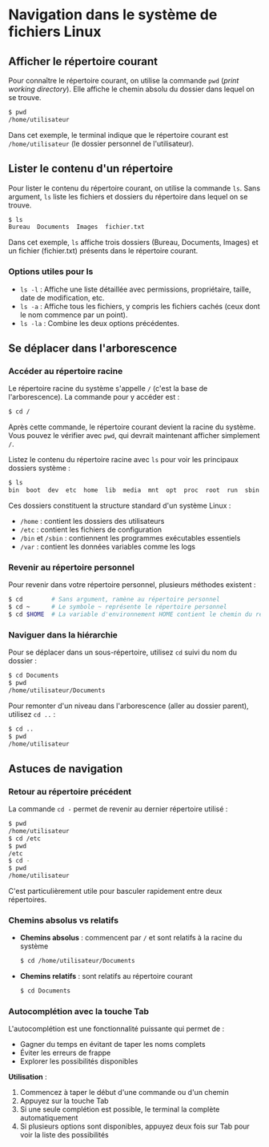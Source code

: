 # Navigation dans le système de fichiers Linux

## Afficher le répertoire courant
Pour connaître le répertoire courant, on utilise la commande `pwd` (*print working directory*). Elle affiche le chemin absolu du dossier dans lequel on se trouve.

```bash
$ pwd
/home/utilisateur
```

Dans cet exemple, le terminal indique que le répertoire courant est `/home/utilisateur` (le dossier personnel de l'utilisateur).

## Lister le contenu d'un répertoire
Pour lister le contenu du répertoire courant, on utilise la commande `ls`. Sans argument, `ls` liste les fichiers et dossiers du répertoire dans lequel on se trouve.

```bash
$ ls
Bureau  Documents  Images  fichier.txt
```

Dans cet exemple, `ls` affiche trois dossiers (Bureau, Documents, Images) et un fichier (fichier.txt) présents dans le répertoire courant.

### Options utiles pour ls
- `ls -l` : Affiche une liste détaillée avec permissions, propriétaire, taille, date de modification, etc.
- `ls -a` : Affiche tous les fichiers, y compris les fichiers cachés (ceux dont le nom commence par un point).
- `ls -la` : Combine les deux options précédentes.

## Se déplacer dans l'arborescence

### Accéder au répertoire racine
Le répertoire racine du système s'appelle `/` (c'est la base de l'arborescence). La commande pour y accéder est :

```bash
$ cd /
```

Après cette commande, le répertoire courant devient la racine du système. Vous pouvez le vérifier avec `pwd`, qui devrait maintenant afficher simplement `/`.

Listez le contenu du répertoire racine avec `ls` pour voir les principaux dossiers système :

```bash
$ ls
bin  boot  dev  etc  home  lib  media  mnt  opt  proc  root  run  sbin  srv  sys  tmp  usr  var
```

Ces dossiers constituent la structure standard d'un système Linux :
- `/home` : contient les dossiers des utilisateurs
- `/etc` : contient les fichiers de configuration
- `/bin` et `/sbin` : contiennent les programmes exécutables essentiels
- `/var` : contient les données variables comme les logs

### Revenir au répertoire personnel
Pour revenir dans votre répertoire personnel, plusieurs méthodes existent :

```bash
$ cd        # Sans argument, ramène au répertoire personnel
$ cd ~      # Le symbole ~ représente le répertoire personnel
$ cd $HOME  # La variable d'environnement HOME contient le chemin du répertoire personnel
```

### Naviguer dans la hiérarchie
Pour se déplacer dans un sous-répertoire, utilisez `cd` suivi du nom du dossier :

```bash
$ cd Documents
$ pwd
/home/utilisateur/Documents
```

Pour remonter d'un niveau dans l'arborescence (aller au dossier parent), utilisez `cd ..` :

```bash
$ cd ..
$ pwd
/home/utilisateur
```

## Astuces de navigation

### Retour au répertoire précédent
La commande `cd -` permet de revenir au dernier répertoire utilisé :

```bash
$ pwd
/home/utilisateur
$ cd /etc
$ pwd
/etc
$ cd -
$ pwd
/home/utilisateur
```

C'est particulièrement utile pour basculer rapidement entre deux répertoires.

### Chemins absolus vs relatifs
- **Chemins absolus** : commencent par `/` et sont relatifs à la racine du système
  ```bash
  $ cd /home/utilisateur/Documents
  ```
  
- **Chemins relatifs** : sont relatifs au répertoire courant
  ```bash
  $ cd Documents
  ```

### Autocomplétion avec la touche Tab

L'autocomplétion est une fonctionnalité puissante qui permet de :
- Gagner du temps en évitant de taper les noms complets
- Éviter les erreurs de frappe
- Explorer les possibilités disponibles

**Utilisation** :
1. Commencez à taper le début d'une commande ou d'un chemin
2. Appuyez sur la touche Tab
3. Si une seule complétion est possible, le terminal la complète automatiquement
4. Si plusieurs options sont disponibles, appuyez deux fois sur Tab pour voir la liste des possibilités